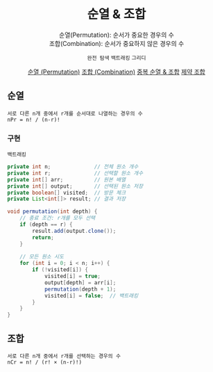 <div align="center">

# **순열 & 조합**

순열(Permutation): 순서가 중요한 경우의 수  
조합(Combination): 순서가 중요하지 않은 경우의 수

`완전 탐색` `백트래킹` `그리디`

[순열 (Permutation)](#순열) [조합 (Combination)](#조합) [중복 순열 & 조합](#중복-순열--조합) [제약 조합](#제약-조합)

</div>

## 순열

`서로 다른 n개 중에서 r개를 순서대로 나열하는 경우의 수`  
`nPr = n! / (n-r)!`  

### 구현

`백트래킹`

```java
private int n;              // 전체 원소 개수
private int r;              // 선택할 원소 개수
private int[] arr;          // 원본 배열
private int[] output;       // 선택된 원소 저장
private boolean[] visited;  // 방문 체크
private List<int[]> result; // 결과 저장

void permutation(int depth) {
    // 종료 조건: r개를 모두 선택
    if (depth == r) {
        result.add(output.clone());
        return;
    }
    
    // 모든 원소 시도
    for (int i = 0; i < n; i++) {
        if (!visited[i]) {
            visited[i] = true;
            output[depth] = arr[i];
            permutation(depth + 1);
            visited[i] = false;  // 백트래킹
        }
    }
}

```

## 조합

`서로 다른 n개 중에서 r개를 선택하는 경우의 수`  
`nCr = n! / (r! × (n-r)!)`  

